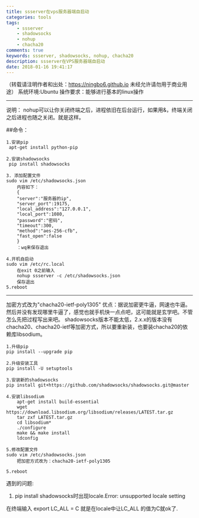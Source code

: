```yaml
---
title: ssserver在vps服务器端自启动
categories: tools
tags: 
    - ssserver
    - shadowsocks
    - nohup
    - chacha20
comments: true
keywords: ssserver, shadowsocks, nohup, chacha20
description: ssserver在VPS服务器端自启动
date: 2018-01-16 19:41:17
---
```

（转载请注明作者和出处：https://ningbo6.github.io 未经允许请勿用于商业用途）
系统环境:Ubuntu
操作要求：能够进行基本的linux操作


----------

说明：
nohup可以让你关闭终端之后，进程依旧在后台运行，如果用&，终端关闭之后进程也随之关闭。就是这样。

##命令：

```
1.安装pip
 apt-get install python-pip
 
2.安装shadowsocks
 pip install shadowsocks

3. 添加配置文件
sudo vim /etc/shadowsocks.json
    内容如下：
    {
    "server":"服务器的ip",
    "server_port":19175,
    "local_address":"127.0.0.1",
    "local_port":1080,
    "password":"密码",
    "timeout":300,
    "method":"aes-256-cfb",
    "fast_open":false
    }
    ：wq来保存退出
	
4.开机自启动
sudo vim /etc/rc.local
    在exit 0之前输入
    nohup ssserver -c /etc/shadowsocks.json
    保存退出
5.reboot

```


----------

加密方式改为"chacha20-ietf-poly1305"
优点：据说加密更牛逼，网速也牛逼。然后并没有发现哪里牛逼了，感觉也就手机快一点点吧，这可能就是玄学吧。不管怎么先把过程写出来吧。
shadowsocks版本不能太低，2.x.x的版本没有chacha20、chacha20-ietf等加密方式，所以要重新装，也要装chacha20的依赖库libsodium。


```
1.升级pip
pip install --upgrade pip

2.升级安装工具
pip install -U setuptools

3.安装新的shadowsocks
pip install git+https://github.com/shadowsocks/shadowsocks.git@master

4.安装libsodium
    apt-get install build-essential
    wget https://download.libsodium.org/libsodium/releases/LATEST.tar.gz
    tar zxf LATEST.tar.gz
    cd libsodium*
    ./configure
    make && make install
    ldconfig

5.修改配置文件
sudo vim /etc/shadowsocks.json
    把加密方式改为：chacha20-ietf-poly1305

5.reboot
```

遇到的问题:
1. pip install shadowsocks时出现locale.Error: unsupported locale setting

在终端输入 
    export LC_ALL = C
就是在locale中让LC_ALL 的值为C就ok了.